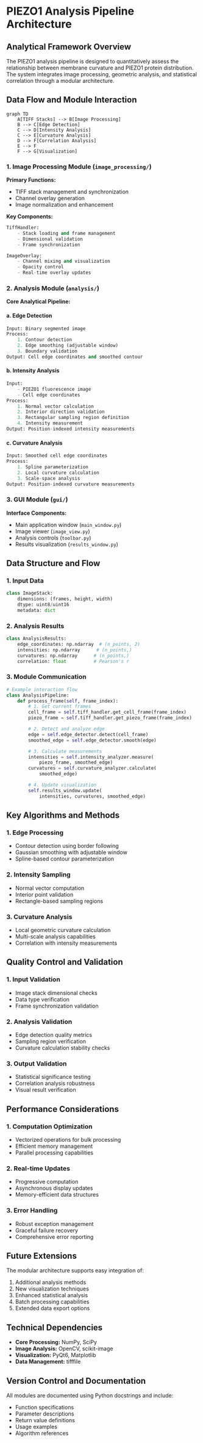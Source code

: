 # PIEZO1 Analysis Pipeline Architecture

## Analytical Framework Overview

The PIEZO1 analysis pipeline is designed to quantitatively assess the relationship between membrane curvature and PIEZO1 protein distribution. The system integrates image processing, geometric analysis, and statistical correlation through a modular architecture.

## Data Flow and Module Interaction

```mermaid
graph TD
    A[TIFF Stacks] --> B[Image Processing]
    B --> C[Edge Detection]
    C --> D[Intensity Analysis]
    C --> E[Curvature Analysis]
    D --> F[Correlation Analysis]
    E --> F
    F --> G[Visualization]
```

### 1. Image Processing Module (`image_processing/`)
**Primary Functions:**
- TIFF stack management and synchronization
- Channel overlay generation
- Image normalization and enhancement

**Key Components:**
```python
TiffHandler:
    - Stack loading and frame management
    - Dimensional validation
    - Frame synchronization

ImageOverlay:
    - Channel mixing and visualization
    - Opacity control
    - Real-time overlay updates
```

### 2. Analysis Module (`analysis/`)
**Core Analytical Pipeline:**

#### a. Edge Detection
```python
Input: Binary segmented image
Process:
    1. Contour detection
    2. Edge smoothing (adjustable window)
    3. Boundary validation
Output: Cell edge coordinates and smoothed contour
```

#### b. Intensity Analysis
```python
Input:
    - PIEZO1 fluorescence image
    - Cell edge coordinates
Process:
    1. Normal vector calculation
    2. Interior direction validation
    3. Rectangular sampling region definition
    4. Intensity measurement
Output: Position-indexed intensity measurements
```

#### c. Curvature Analysis
```python
Input: Smoothed cell edge coordinates
Process:
    1. Spline parameterization
    2. Local curvature calculation
    3. Scale-space analysis
Output: Position-indexed curvature measurements
```

### 3. GUI Module (`gui/`)
**Interface Components:**
- Main application window (`main_window.py`)
- Image viewer (`image_view.py`)
- Analysis controls (`toolbar.py`)
- Results visualization (`results_window.py`)

## Data Structure and Flow

### 1. Input Data
```python
class ImageStack:
    dimensions: (frames, height, width)
    dtype: uint8/uint16
    metadata: dict
```

### 2. Analysis Results
```python
class AnalysisResults:
    edge_coordinates: np.ndarray  # (n_points, 2)
    intensities: np.ndarray      # (n_points,)
    curvatures: np.ndarray      # (n_points,)
    correlation: float          # Pearson's r
```

### 3. Module Communication
```python
# Example interaction flow
class AnalysisPipeline:
    def process_frame(self, frame_index):
        # 1. Get current frames
        cell_frame = self.tiff_handler.get_cell_frame(frame_index)
        piezo_frame = self.tiff_handler.get_piezo_frame(frame_index)

        # 2. Detect and analyze edge
        edge = self.edge_detector.detect(cell_frame)
        smoothed_edge = self.edge_detector.smooth(edge)

        # 3. Calculate measurements
        intensities = self.intensity_analyzer.measure(
            piezo_frame, smoothed_edge)
        curvatures = self.curvature_analyzer.calculate(
            smoothed_edge)

        # 4. Update visualization
        self.results_window.update(
            intensities, curvatures, smoothed_edge)
```

## Key Algorithms and Methods

### 1. Edge Processing
- Contour detection using border following
- Gaussian smoothing with adjustable window
- Spline-based contour parameterization

### 2. Intensity Sampling
- Normal vector computation
- Interior point validation
- Rectangle-based sampling regions

### 3. Curvature Analysis
- Local geometric curvature calculation
- Multi-scale analysis capabilities
- Correlation with intensity measurements

## Quality Control and Validation

### 1. Input Validation
- Image stack dimensional checks
- Data type verification
- Frame synchronization validation

### 2. Analysis Validation
- Edge detection quality metrics
- Sampling region verification
- Curvature calculation stability checks

### 3. Output Validation
- Statistical significance testing
- Correlation analysis robustness
- Visual result verification

## Performance Considerations

### 1. Computation Optimization
- Vectorized operations for bulk processing
- Efficient memory management
- Parallel processing capabilities

### 2. Real-time Updates
- Progressive computation
- Asynchronous display updates
- Memory-efficient data structures

### 3. Error Handling
- Robust exception management
- Graceful failure recovery
- Comprehensive error reporting

## Future Extensions

The modular architecture supports easy integration of:
1. Additional analysis methods
2. New visualization techniques
3. Enhanced statistical analysis
4. Batch processing capabilities
5. Extended data export options

## Technical Dependencies

- **Core Processing:** NumPy, SciPy
- **Image Analysis:** OpenCV, scikit-image
- **Visualization:** PyQt6, Matplotlib
- **Data Management:** tifffile

## Version Control and Documentation

All modules are documented using Python docstrings and include:
- Function specifications
- Parameter descriptions
- Return value definitions
- Usage examples
- Algorithm references
